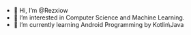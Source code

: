 - 👋 Hi, I’m @Rezxiow
- 👀 I’m interested in Computer Science and Machine Learning.
- 🌱 I’m currently learning Android Programming by Kotlin\Java

<!---
Rezxiow/Rezxiow is a ✨ special ✨ repository because its `README.md` (this file) appears on your GitHub profile.
You can click the Preview link to take a look at your changes.
--->
